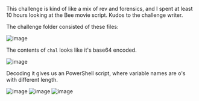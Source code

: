 This challenge is kind of like a mix of rev and forensics, and I spent at least 10 hours looking at the Bee movie script. Kudos to the challenge writer.

The challenge folder consisted of these files:

![image](https://github.com/jiayuchann/jiayuchann.github.io/assets/58498244/93098037-ab64-4bf6-b03d-f11e321b3ee5)

The contents of `chal` looks like it's base64 encoded. 

![image](https://github.com/jiayuchann/jiayuchann.github.io/assets/58498244/1c3a518a-f466-46d3-8be7-a6a57c9380c5)

Decoding it gives us an PowerShell script, where variable names are o's with different length.

![image](https://github.com/jiayuchann/jiayuchann.github.io/assets/58498244/a9c2dc8e-ad66-494c-a21a-df98eb8c4877)
![image](https://github.com/jiayuchann/jiayuchann.github.io/assets/58498244/a9c2dc8e-ad66-494c-a21a-df98eb8c4877)
![image](https://github.com/jiayuchann/jiayuchann.github.io/assets/58498244/a9c2dc8e-ad66-494c-a21a-df98eb8c4877)
